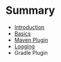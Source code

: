 # Summary

* [Introduction](README.adoc)
* [Basics](basics.adoc)
* [Maven Plugin](maven-plugin.adoc)
* [Logging](logging.adoc)
* Gradle Plugin

